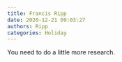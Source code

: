 ```yaml
---
title: Francis Ripp
date: 2020-12-21 09:03:27
authors: Ripp
categories: Holiday
---
```


 You need to do a little more research.